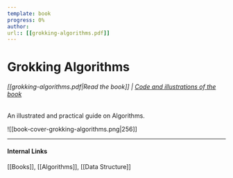 ```yaml
---
template: book
progress: 0%
author: 
url:: [[grokking-algorithms.pdf]]
---
```

# Grokking Algorithms
###### [[grokking-algorithms.pdf|Read the book]] | [Code and illustrations of the book](https://github.com/ManadayM/grokking_algorithms)
An illustrated and practical guide on Algorithms.

![[book-cover-grokking-algorithms.png|256]]

---
#### Internal Links
[[Books]], [[Algorithms]], [[Data Structure]]
